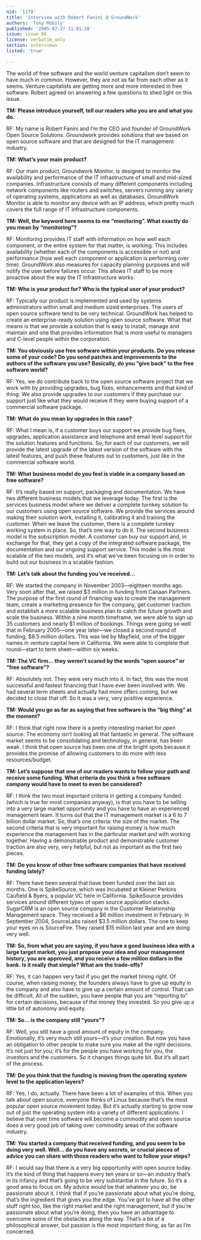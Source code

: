 ```yaml
---
nid: '1179'
title: 'Interview with Robert Fanini @ GroundWork'
authors: 'Tony Mobily'
published: '2005-07-27 11:01:28'
issue: issue_06
license: verbatim_only
section: interviews
listed: 'true'

---
```

The world of free software and the world venture capitalism don’t seem to have much in common. However, they are not as far from each other as it seems. Venture capitalists are getting more and more interested in free software. Robert agreed on answering a few questions to shed light on this issue.

**TM: Please introduce yourself, tell our readers who you are and what you do.**

RF: My name is Robert Fanini and I’m the CEO and founder of GroundWork Open Source Solutions. Groundwork provides solutions that are based on open source software and that are designed for the IT management industry.

**TM: What’s your main product?**

RF: Our main product, Groundwork Monitor, is designed to monitor the availability and performance of the IT infrastructure of small and mid-sized companies. Infrastructure consists of many different components including network components like routers and switches, servers running any variety of operating systems, applications as well as databases. GroundWork Monitor is able to monitor any device with an IP address, which pretty much covers the full range of IT infrastructure components.

**TM: Well, the keyword here seems to me “monitoring”. What exactly do you mean by “monitoring”?**

RF: Monitoring provides IT staff with information on how well each component, or the entire system for that matter, is working. This includes availability (whether each of the components is accessible or not) and performance (how well each component or application is performing over time). GroundWork also measures for capacity planning purposes and will notify the user before failures occur. This allows IT staff to be more proactive about the way the IT infrastructure works.

**TM: Who is your product for? Who is the typical user of your product?**

RF: Typically our product is implemented and used by systems administrators within small and medium sized enterprises. The users of open source software tend to be very technical. GroundWork has helped to create an enterprise-ready solution using open source software. What that means is that we provide a solution that is easy to install, manage and maintain and one that provides information that is more useful to managers and C-level people within the corporation.

**TM: You obviously use free software within your products. Do you release some of your code? Do you send patches and improvements to the authors of the software you use? Basically, do you “give back” to the free software world?**

RF: Yes, we do contribute back to the open source software project that we work with by providing upgrades, bug fixes, enhancements and that kind of thing. We also provide upgrades to our customers if they purchase our support just like what they would receive if they were buying support of a commercial software package. 

**TM: What do you mean by upgrades in this case?**

RF: What I mean is, if a customer buys our support we provide bug fixes, upgrades, application assistance and telephone and email level support for the solution features and functions. So, for each of our customers, we will provide the latest upgrade of the latest version of the software with the latest features, and push these features out to customers, just like in the commercial software world.

**TM: What business model do you feel is viable in a company based on free software?**

RF: It’s really based on support, packaging and documentation. We have two different business models that we leverage today. The first is the services business model where we deliver a complete turnkey solution to our customers using open source software. We provide the services around making their solution work, installing it, calibrating it and training the customer. When we leave the customer, there is a complete turnkey working system in place. So, that’s one way to do it. The second business model is the subscription model. A customer can buy our support and, in exchange for that, they get a copy of the integrated software package, the documentation and our ongoing support service. This model is the most scalable of the two models, and it’s what we’ve been focusing on in order to build out our business in a scalable fashion.

**TM: Let’s talk about the funding you’ve received...**

RF: We started the company in November 2003—eighteen months ago. Very soon after that, we raised $3 million in funding from Canaan Partners. The purpose of the first round of financing was to create the management team, create a marketing presence for the company, get customer traction and establish a more scalable business plan to catch the future growth and scale the business. Within a nine month timeframe, we were able to sign up 35 customers and nearly $1 million of bookings. Things were going so well that in February 2005—one year later—we closed a second round of funding, $8.5 million dollars. This was led by Mayfield, one of the bigger names in venture capital here in California. We were able to complete that round—start to term sheet—within six weeks. 

**TM: The VC firm... they weren’t scared by the words “open source” or “free software”?**

RF: Absolutely not. They were very much into it. In fact, this was the most successful and fastest financing that I have ever been involved with. We had several term sheets and actually had more offers coming, but we decided to close that off. So it was a very, very positive experience.

**TM: Would you go as far as saying that free software is the “big thing” at the moment?**

RF: I think that right now there is a pretty interesting market for open source. The economy isn’t looking all that fantastic in general. The software market seems to be consolidating and technology, in general, has been weak. I think that open source has been one of the bright spots because it provides the promise of allowing customers to do more with less resources/budget.

**TM: Let’s suppose that one of our readers wants to follow your path and receive some funding. What criteria do you think a free software company would have to meet to even be considered?**

RF: I think the two most important criteria in getting a company funded (which is true for most companies anyway), is that you have to be selling into a very large market opportunity and you have to have an experienced management team. It turns out that the IT management market is a 6 to 7 billion dollar market. So, that’s one criteria: the size of the market. The second criteria that is very important for raising money is how much experience the management has in the particular market and with working together. Having a demonstrable product and demonstrable customer traction are also very, very helpful, but not as important as the first two pieces.

**TM: Do you know of other free software companies that have received funding lately?**

RF: There have been several that have been funded over the last six months. One is SpikeSource, which was incubated at Kleiner Perkins Caufield & Byers, a popular VC here in California. SpikeSource provides services around different types of open source application stacks. SugarCRM is an open source company in the Customer Relationship Management space. They received a $6 million investment in February. In September 2004, SourceLabs raised $3.5 million dollars. The one to keep your eyes on is SourceFire. They raised $15 million last year and are doing very well.

**TM: So, from what you are saying, if you have a good business idea with a large target market, you just propose your idea and your management history, you are approved, and you receive a few million dollars in the bank. Is it really that simple? What are the trade-offs?**

RF: Yes, it can happen very fast if you get the market timing right. Of course, when raising money, the founders always have to give up equity in the company and also have to give up a certain amount of control. That can be difficult. All of the sudden, you have people that you are “reporting to” for certain decisions, because of the money they invested. So you give up a little bit of autonomy and equity. 

**TM: So... is the company still “yours”?**

RF: Well, you still have a good amount of equity in the company. Emotionally, it’s very much still yours—it’s your creation. But now you have an obligation to other people to make sure you make all the right decisions. It’s not just for you; it’s for the people you have working for you, the investors and the customers. So it changes things quite bit. But it’s all part of the process.

**TM: Do you think that the funding is moving from the operating system level to the application layers?**

RF: Yes, I do, actually. There have been a lot of examples of this. When you talk about open source, everyone thinks of Linux because that’s the most popular open source movement today. But it’s actually starting to grow now out of just the operating system into a variety of different applications. I believe that over time software will become a commodity and open source does a very good job of taking over commodity areas of the software industry.

**TM: You started a company that received funding, and you seem to be doing very well. Well... do you have any secrets, or crucial pieces of advice you can share with those readers who want to follow your steps?**

RF: I would say that there is a very big opportunity with open source today. It’s the kind of thing that happens every ten years or so—an industry that’s in its infancy and that’s going to be very substantial in the future. So it’s a good area to focus on. My advice would be that whatever you do, be passionate about it. I think that if you’re passionate about what you’re doing, that’s the ingredient that gives you the edge. You’ve got to have all the other stuff right too, like the right market and the right management, but if you’re passionate about what you’re doing, then you have an advantage to overcome some of the obstacles along the way. That’s a bit of a philosophical answer, but passion is the most important thing, as far as I’m concerned.

